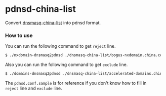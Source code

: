 # pdnsd-china-list

Convert [dnsmasq-china-list](https://github.com/felixonmars/dnsmasq-china-list) into pdnsd format.

### How to use

You can run the following command to get `reject` line.
``` bash
$ ./nxdomain-dnsmasq2pdnsd ./dnsmasq-china-list/bogus-nxdomain.china.conf
```

Also you can run the following command to get `exclude` line.
``` bash
$ ./domains-dnsmasq2pdnsd ./dnsmasq-china-list/accelerated-domains.china.conf
```

The `pdnsd.conf.sample` is for reference if you don't know how to fill in `reject` line and `exclude` line.
